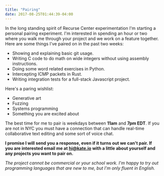 ```yaml
---
title: "Pairing"
date: 2017-08-25T01:44:39-04:00
---
```

In the long standing spirit of Recurse Center experimentation I'm starting a personal pairing experiment. I'm interested in spending an hour or two where you walk me through your project and we work on a feature together. Here are some things I've paired on in the past two weeks:

* Showing and explaining basic git usage.
* Writing C code to do math on wide integers without using assembly instructions.
* Doing some word related exercises in Python.
* Intercepting ICMP packets in Rust.
* Writing integration tests for a full-stack Javascript project.

Here's a paring wishlist:

* Generative art
* Fuzzing
* Systems programming
* Something you are excited about

The best time for me to pair is weekdays between **11am** and **7pm EDT**. If you are not in NYC you must have a connection that can handle real-time collaborative text editing and some sort of voice chat.

**I promise I will send you a response, even if it turns out we can't pair. If you are interested email me at [hi@kate.io](mailto:hi@kate.io) with a little about yourself and any projects you want to pair on.**

*The project cannot be commercial or your school work. I'm happy to try out programming languages that are new to me, but I'm only fluent in English.*
